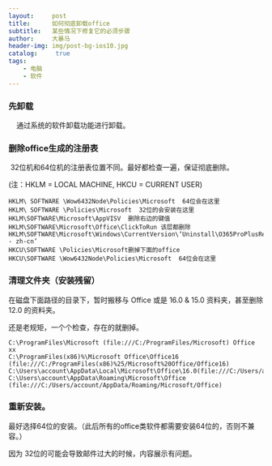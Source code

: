 ```yaml
---
layout:     post
title:      如何彻底卸载office
subtitle:   某些情况下修复它的必须步骤
author:     大暴马
header-img: img/post-bg-ios10.jpg
catalog: 	 true
tags:
    - 电脑
    - 软件
---
```



### 先卸载

    通过系统的软件卸载功能进行卸载。

### 删除office生成的注册表

 32位机和64位机的注册表位置不同。最好都检查一遍，保证彻底删除。

(注：HKLM = LOCAL MACHINE, HKCU = CURRENT USER)
```
HKLM\ SOFTWARE \Wow6432Node\Policies\Microsoft  64位会在这里 
HKLM\ SOFTWARE \Policies\Microsoft  32位的会安装在这里 
HKLM\SOFTWARE\Microsoft\AppVISV  删除右边的键值 
HKLM\SOFTWARE\Microsoft\Office\ClickToRun 该层都删除 
HKLM\SOFTWARE\Microsoft\Windows\CurrentVersion\‘Uninstall\O365ProPlusRetail - zh-cn’ 
HKCU\SOFTWARE \Policies\Microsoft删掉下面的office 
HKCU\SOFTWARE \Wow6432Node\Policies\Microsoft  64位会在这里  
```

### 清理文件夹（安装残留） 

在磁盘下面路径的目录下，暂时搬移与 Office 或是 16.0 & 15.0 资料夹，甚至删除 12.0 的资料夹。 

还是老规矩，一个个检查，存在的就删掉。
```
C:\ProgramFiles\Microsoft (file:///C:/ProgramFiles/Microsoft) Office xx 
C:\ProgramFiles(x86)%\Microsoft Office\Office16 (file:///C:/ProgramFiles(x86)%25/Microsoft%20Office/Office16) 
C:\Users\account\AppData\Local\Microsoft\Office\16.0(file:///C:/Users/account/AppData/Local/Microsoft/Office/16.0)
C:\Users\account\AppData\Roaming\Microsoft\Office (file:///C:/Users/account/AppData/Roaming/Microsoft/Office) 
```

### 重新安装。

最好选择64位的安装。（此后所有的office类软件都需要安装64位的，否则不兼容。）

因为 32位的可能会导致邮件过大的时候，内容展示有问题。